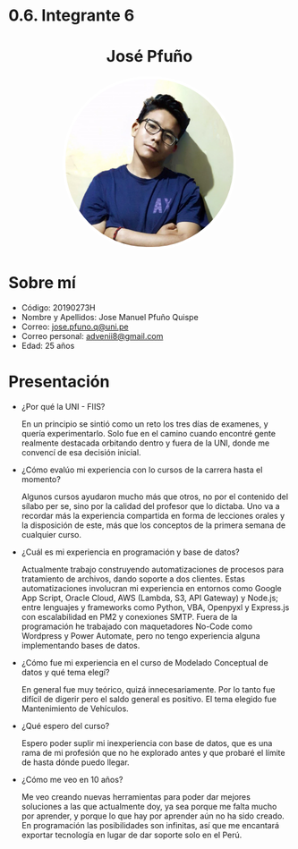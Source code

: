 # 0.6. Integrante 6

<h1 align="center">José Pfuño</h1>
<p align="center">
  <img src="jose.jpg" alt="" style="width: 300px; border-radius: 150px; border: 5px solid #fff;">
</p>

# Sobre mí
- Código: 20190273H
- Nombre y Apellidos: Jose Manuel Pfuño Quispe
- Correo: jose.pfuno.q@uni.pe
- Correo personal: advenii8@gmail.com
- Edad: 25 años

# Presentación

- ¿Por qué la UNI - FIIS?

  En un principio se sintió como un reto los tres días de examenes, y quería experimentarlo. Solo fue en el camino cuando encontré gente realmente destacada orbitando dentro y fuera de la UNI, donde me convencí de esa decisión inicial.

- ¿Cómo evalúo mi experiencia con lo cursos de la carrera hasta el momento?

  Algunos cursos ayudaron mucho más que otros, no por el contenido del sílabo per se, sino por la calidad del profesor que lo dictaba. Uno va a recordar más la experiencia compartida en forma de lecciones orales y la disposición de este, más que los conceptos de la primera semana de cualquier curso.

- ¿Cuál es mi experiencia en programación y base de datos?

  Actualmente trabajo construyendo automatizaciones de procesos para tratamiento de archivos, dando soporte a dos clientes. Estas automatizaciones involucran mi experiencia en entornos como Google App Script, Oracle Cloud, AWS (Lambda, S3, API Gateway) y Node.js; entre lenguajes y frameworks como Python, VBA, Openpyxl y Express.js con escalabilidad en PM2 y conexiones SMTP. Fuera de la programación he trabajado con maquetadores No-Code como Wordpress y Power Automate, pero no tengo experiencia alguna implementando bases de datos.

- ¿Cómo fue mi experiencia en el curso de Modelado Conceptual de datos y qué tema elegí?

  En general fue muy teórico, quizá innecesariamente. Por lo tanto fue difícil de digerir pero el saldo general es positivo. El tema elegido fue Mantenimiento de Vehículos.
  
- ¿Qué espero del curso?

  Espero poder suplir mi inexperiencia con base de datos, que es una rama de mi profesión que no he explorado antes y que probaré el límite de hasta dónde puedo llegar.

- ¿Cómo me veo en 10 años?

  Me veo creando nuevas herramientas para poder dar mejores soluciones a las que actualmente doy, ya sea porque me falta mucho por aprender, y porque lo que hay por aprender aún no ha sido creado. En programación las posibilidades son infinitas, así que me encantará exportar tecnología en lugar de dar soporte solo en el Perú.
